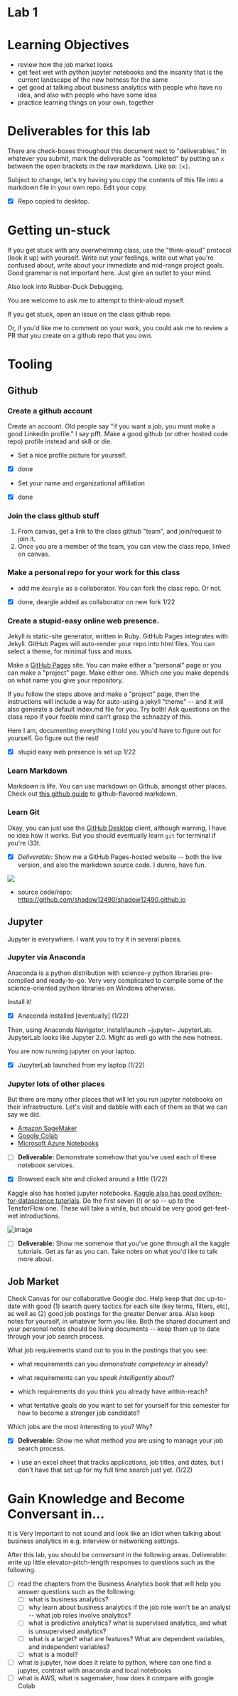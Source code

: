 # Lab 1

# Learning Objectives

* review how the job market looks
* get feet wet with python jupyter notebooks and the insanity that is the current landscape of the new hotness for the same
* get good at talking about business analytics with people who have no idea, and also with people who have some idea
* practice learning things on your own, together


# Deliverables for this lab

There are check-boxes throughout this document next to "deliverables." In whatever you submit, mark the deliverable as "completed" by putting an `x` between the open
brackets in the raw markdown. Like so: `[x]`.

Subject to change, let's try having you copy the contents of this file into a markdown file in your own repo. Edit your copy.

- [x] Repo copied to desktop.

# Getting un-stuck

If you get stuck with any overwhelming class, use the "think-aloud" protocol (look it up) with yourself. Write out your feelings, write out what you're confused
about, write about your immediate and mid-range project goals. Good grammar is not important here. Just give an outlet to your mind.

Also look into Rubber-Duck Debugging.

You are welcome to ask me to attempt to think-aloud myself.

If you get stuck, open an issue on the class github repo. 

Or, if you'd like me to comment on your work, you could ask me to review a PR that you create on a github repo that you own.



# Tooling


## Github

### Create a github account

Create an account. Old people say "if you want a job, you must make a good LinkedIn profile." I say pfft. Make a good github (or other hosted code repo) 
profile instead and sk8 or die.

* Set a nice profile picture for yourself.
- [x] done
* Set your name and organizational affiliation
- [x] done


### Join the class github stuff

1. From canvas, get a link to the class github "team", and join/request to join it.
1. Once you are a member of the team, you can view the class repo, linked on canvas.


### Make a personal repo for your work for this class

* add me `deargle` as a collaborator. You can fork the class repo. Or not.
- [x] done, deargle added as collaborator on new fork 1/22


### Create a stupid-easy online web presence.

Jekyll is static-site generator, written in Ruby. GitHub Pages integrates with Jekyll. GitHub Pages will auto-render your repo into html files. You can select a theme, for minimal fuss and muss.

Make a [GitHub Pages](https://pages.github.com/) site. You can make either a "personal" page or you can make a "project" page. Make either one. Which one you make depends on what name you give your repository.

If you follow the steps above and make a "project" page, then the instructions will include a way for auto-using a jekyll "theme" -- and it will also generate a default index.md file for you. Try both! Ask questions
on the class repo if your feeble mind can't grasp the schnazzy of this.

Here I am, documenting everything I told you you'd have to figure out for yourself. Go figure out the rest!

- [x] stupid easy web presence is set up 1/22

### Learn Markdown

Markdown is life. You can use markdown on Github, amongst other places. Check out [this github guide](https://guides.github.com/features/mastering-markdown/) to github-flavored markdown.



### Learn Git

Okay, you can just use the [GitHub Desktop](https://desktop.github.com/) client, although warning, I have no idea how it works. But you should eventually learn `git` for terminal if you're l33t.


- [x] *Deliverable:* Show me a GitHub Pages-hosted website -- both the live version, and also the markdown source code. I dunno, have fun.


![](../images/github_pages_ss.png)
* source code/repo: https://github.com/shadow12490/shadow12490.github.io


## Jupyter

Jupyter is everywhere. I want you to try it in several places.


### Jupyter via Anaconda

Anaconda is a python distribution with science-y python libraries pre-compiled and ready-to-go. Very very complicated to compile some of the science-oriented python libraries on Windows otherwise.

Install it!

- [x] Anaconda installed [eventually] (1/22)

Then, using Anaconda Navigator, install/launch ~jupyter~ JupyterLab. JupyterLab looks like Jupyter 2.0. Might as well go with the new hotness.

You are now running jupyter on your laptop. 

- [x] JupyterLab launched from my laptop (1/22)


### Jupyter lots of other places

But there are many other places that will let you run jupyter notebooks on their infrastructure. Let's visit and dabble with each of them so that we can say we did.

* [Amazon SageMaker](https://aws.amazon.com/sagemaker/)
* [Google Colab](https://colab.research.google.com)
* [Microsoft Azure Notebooks](https://notebooks.azure.com/)

- [ ] **Deliverable:** Demonstrate somehow that you've used each of these notebook services.
- [x] Browsed each site and clicked around a little (1/22)


Kaggle also has hosted jupyter notebooks. [Kaggle also has good python-for-datascience tutorials](https://www.kaggle.com/learn/). Do the first seven (!) or so -- up to the TensforFlow one. These will take a while, but should be very good get-feet-wet introductions.

![image](https://user-images.githubusercontent.com/1174653/72477008-de7eab00-37ab-11ea-8806-65867f58ab61.png)

- [ ] **Deliverable:** Show me somehow that you've gone through all the kaggle tutorials. Get as far as you can. Take notes on what you'd like to talk more about.



## Job Market

Check Canvas for our collaborative Google doc. Help keep that doc up-to-date with good (1) search query tactics for each site (key terms, filters, etc), as well as (2) good job postings for the greater Denver
area. Also keep notes for yourself, in whatever form you like. Both the shared document and your personal notes should be living documents -- keep them up to date through your job search process.

What job requirements stand out to you in the postings that you see:
* what requirements can you _demonstrate competency in_ already?
* what requirements can you _speak intelligently_ about?
* which requirements do you think you already have within-reach?

* what tentative goals do you want to set for yourself for this semester for how to become a stronger job candidate?

Which jobs are the most interesting to you? Why?

- [x] **Deliverable:** Show me what method you are using to manage your job search process.

* I use an excel sheet that tracks applications, job titles, and dates, but I don't have that set up for my full time search just yet. (1/22)

# Gain Knowledge and Become Conversant in...
It is Very Important to not sound and look like an idiot when talking about business analytics in e.g. interview or networking settings.

After this lab, you should be _conversant_ in the following areas. Deliverable: write up little elevator-pitch-length responses to questions such as the following.


* [ ] read the chapters from the Business Analytics book that will help you answer questions such as the following:
	* [ ] what is business analytics?
	* [ ] why learn about business analytics if the job role won't be an analyst -- what job roles involve analytics?
	* [ ] what is predictive analytics? what is supervised analytics, and what is unsupervised analytics?
	* [ ] what is a target? what are features? What are dependent variables, and independent variables?
	* [ ] what is a model?
* [ ] what is jupyter, how does it relate to python, where can one find a jupyter, contrast with anaconda and local notebooks
* [ ] what is AWS, what is sagemaker, how does it compare with google Colab
